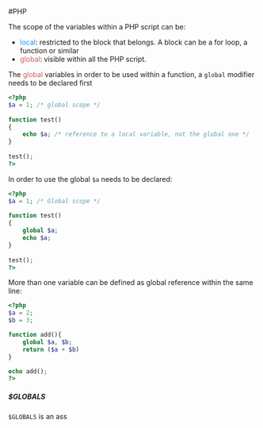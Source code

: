 #PHP 

The scope of the variables within a PHP script can be: 

* <span style="color:DodgerBlue;">local</span>: restricted to the block that belongs. A block can be a for loop, a function or similar
* <span style="color:IndianRed;">global</span>: visible within all the PHP script. 


The <span style="color:IndianRed;">global</span> variables in order to be used within a function, a `global` modifier needs to be declared first

```php
<?php  
$a = 1; /* global scope */  
  
function test()  
{  
	echo $a; /* reference to a local variable, not the global one */  
}  
  
test();  
?>
```

In order to use the global `$a` needs to be declared: 


```php
<?php  
$a = 1; /* Global scope */
  
function test()  
{  
	global $a; 
	echo $a;  
}  
  
test();  
?>
```


More than one variable can be defined as global reference within the same line: 

```php
<?php
$a = 2; 
$b = 3; 

function add(){
	global $a, $b; 
	return ($a + $b)
}

echo add(); 
?>
```

##### $GLOBALS

`$GLOBALS` is an ass